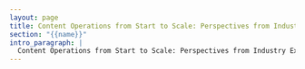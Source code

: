 ```yaml
---
layout: page
title: Content Operations from Start to Scale: Perspectives from Industry Experts
section: "{{name}}"
intro_paragraph: |
  Content Operations from Start to Scale: Perspectives from Industry Experts
---
```


